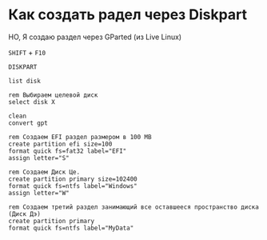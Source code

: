 # Как создать радел через Diskpart

НО, Я создаю раздел через GParted (из Live Linux)

`SHIFT` + `F10`

```Batch 
DISKPART

list disk

rem Выбираем целевой диск
select disk X

clean
convert gpt

rem Создаем EFI раздел размером в 100 MB
create partition efi size=100
format quick fs=fat32 label="EFI"
assign letter="S"

rem Создаем Диск Це.
create partition primary size=102400
format quick fs=ntfs label="Windows"
assign letter="W"

rem Создаем третий раздел занимающий все оставшееся пространство диска (Диск Дэ)
create partition primary
format quick fs=ntfs label="MyData"
```
